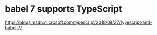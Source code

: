 # babel 7 supports TypeScript
https://blogs.msdn.microsoft.com/typescript/2018/08/27/typescript-and-babel-7/